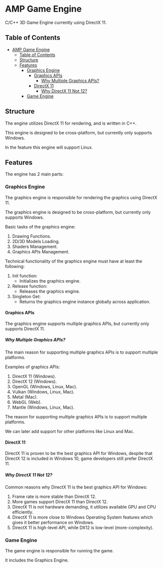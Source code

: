 # AMP Game Engine

C/C++ 3D Game Engine currently using DirectX 11.

## Table of Contents

- [AMP Game Engine](#amp-game-engine)
  - [Table of Contents](#table-of-contents)
  - [Structure](#structure)
  - [Features](#features)
    - [Graphics Engine](#graphics-engine)
      - [Graphics APIs](#graphics-apis)
        - [Why Multiple Graphics APIs?](#why-multiple-graphics-apis)
      - [DirectX 11](#directx-11)
        - [Why DirectX 11 Not 12?](#why-directx-11-not-12)
    - [Game Engine](#game-engine)

## Structure

The engine utilizes DirectX 11 for rendering, and is written in C++.

This engine is designed to be cross-platform, but currently only supports Windows.

In the feature this engine will support Linux.

## Features

The engine has 2 main parts:

### Graphics Engine

The graphics engine is responsible for rendering the graphics using DirectX 11.

The graphics engine is designed to be cross-platform, but currently only supports Windows.

Basic tasks of the graphics engine:

1. Drawing Functions.
2. 2D/3D Models Loading.
3. Shaders Management.
4. Graphics APIs Management.

Technical functionality of the graphics engine must have at least the following:

1. Init function:
    - Initializes the graphics engine.
2. Release function:
    - Releases the graphics engine.
3. Singleton Get:
    - Returns the graphics engine instance globally across application.

#### Graphics APIs

The graphics engine supports multiple graphics APIs, but currently only supports DirectX 11.

##### Why Multiple Graphics APIs?

The main reason for supporting multiple graphics APIs is to support multiple platforms.

Examples of graphics APIs:

1. DirectX 11 (Windows).
2. DirectX 12 (Windows).
3. OpenGL (Windows, Linux, Mac).
4. Vulkan (Windows, Linux, Mac).
5. Metal (Mac).
6. WebGL (Web).
7. Mantle (Windows, Linux, Mac).

The reason for supporting multiple graphics APIs is to support multiple platforms.

We can later add support for other platforms like Linux and Mac.

#### DirectX 11

DirectX 11 is proven to be the best graphics API for Windows, despite that DirectX 12 is included in Windows 10, game developers still prefer DirectX 11.

##### Why DirectX 11 Not 12?

Common reasons why DirectX 11 is the best graphics API for Windows:

1. Frame rate is more stable than DirectX 12.
2. More games support DirectX 11 than DirectX 12.
3. DirectX 11 is not hardware demanding, it utilizes available GPU and CPU efficiently.
4. DirectX 11 is more close to Windows Operating System features which gives it better performance on Windows.
5. DirectX 11 is high-level API, while DX12 is low-level (more-complexity).

### Game Engine

The game engine is responsible for running the game.

It includes the Graphics Engine.
